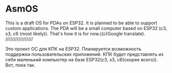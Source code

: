 # AsmOS
This is a draft OS for PDAs on ESP32. It is planned to be able to support custom applications. The PDA will be a small computer based on ESP32 (c3, s3, c6 (most likely)). That's how it is for now.((с)Google translate).
/////////////////

Это проект ОС для КПК на ESP32. Планируется возможность поддержки пользовательских приложений. КПК будет представлять из себя маленький компьютер на базе ESP32(c3, s3, c6(скорее всего)). Вот, пока так.
